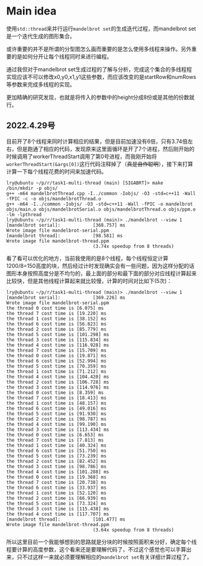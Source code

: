 # Main idea

使用`std::thread`来并行运行`mandelbrot set`的生成迭代过程，而mandelbrot set是一个迭代生成的图形集合。

或许重要的并不是所谓的分型图怎么画而重要的是怎么使用多线程来操作。另外重要的是如何分开让每个线程同时来进行编程。


通过我但对于mandelbrot set生成过程的了解与分析，完成这个集合的多线程程实现应该不可以修改x0,y0,x1,y1这些参数，而应该改变的是startRow和numRows等参数来完成多线程的实现。

更加精确的研究发现，也就是将传入的参数中的height分成8份或是其他的份数就行。


## 2022.4.29号

目前开了8个线程来同时计算相应的结果，但是目前加速没有6倍，只有3.74倍左右，但是跑通了相应的代码，发现原来这里面循环是开了7个进程，然后刚开始的时候调用了workerThreadStart调用了第0号进程，而我刚开始将`workerThreadStart(&args[0])`这行代码注释掉了（~~真是自作聪明~~），接下来打算计算一下每个线程花费的时间来加速代码。

```shell
lry@ubuntu ~/p/r/task1-multi-thread (main) [SIGABRT]> make
/bin/mkdir -p objs/
g++ -m64 mandelbrotThread.cpp -I../common -Iobjs/ -O3 -std=c++11 -Wall -fPIC -c -o objs/mandelbrotThread.o
g++ -m64 -I../common -Iobjs/ -O3 -std=c++11 -Wall -fPIC -o mandelbrot objs/main.o objs/mandelbrotSerial.o objs/mandelbrotThread.o objs/ppm.o -lm -lpthread
lry@ubuntu ~/p/r/task1-multi-thread (main)> ./mandelbrot --view 1
[mandelbrot serial]:            [368.757] ms
Wrote image file mandelbrot-serial.ppm
[mandelbrot thread]:            [98.581] ms
Wrote image file mandelbrot-thread.ppm
                                (3.74x speedup from 8 threads)
```


看了看可以优化的地方，当前我使用的是8个线程，每个线程恒定计算1200/8=150高度的块，然后经过计时发现确实会有一些问题，因为这样分配的话图形本身按照高度分是不均匀的，最上面的部分和最下面的部分对应线程计算起来比较快，但是其他线程计算起来就比较慢，计算的时间对比如下(5次)：
```shell
lry@ubuntu ~/p/r/task1-multi-thread (main)> ./mandelbrot --view 1
[mandelbrot serial]:            [369.226] ms
Wrote image file mandelbrot-serial.ppm
the thread 0 cost time is [6.075] ms
the thread 7 cost time is [19.220] ms
the thread 1 cost time is [38.152] ms
the thread 6 cost time is [56.823] ms
the thread 2 cost time is [85.779] ms
the thread 5 cost time is [101.298] ms
the thread 3 cost time is [115.834] ms
the thread 4 cost time is [116.928] ms
the thread 7 cost time is [15.709] ms
the thread 0 cost time is [19.871] ms
the thread 6 cost time is [52.994] ms
the thread 5 cost time is [70.359] ms
the thread 1 cost time is [71.212] ms
the thread 4 cost time is [104.420] ms
the thread 2 cost time is [106.728] ms
the thread 3 cost time is [114.976] ms
the thread 0 cost time is [8.359] ms
the thread 7 cost time is [18.413] ms
the thread 1 cost time is [48.157] ms
the thread 6 cost time is [49.016] ms
the thread 5 cost time is [91.930] ms
the thread 2 cost time is [98.787] ms
the thread 4 cost time is [99.190] ms
the thread 3 cost time is [113.434] ms
the thread 0 cost time is [6.653] ms
the thread 7 cost time is [7.813] ms
the thread 1 cost time is [40.324] ms
the thread 6 cost time is [51.750] ms
the thread 5 cost time is [73.239] ms
the thread 2 cost time is [82.452] ms
the thread 3 cost time is [98.786] ms
the thread 4 cost time is [101.288] ms
the thread 0 cost time is [19.368] ms
the thread 7 cost time is [20.738] ms
the thread 6 cost time is [33.937] ms
the thread 1 cost time is [52.120] ms
the thread 2 cost time is [66.939] ms
the thread 5 cost time is [73.324] ms
the thread 3 cost time is [115.438] ms
the thread 4 cost time is [117.707] ms
[mandelbrot thread]:            [101.477] ms
Wrote image file mandelbrot-thread.ppm
                                (3.64x speedup from 8 threads)
```

所以这里目前一个我能够想到的思路就是分块的时候按照面积来分好，确定每个线程要计算的高度参数，这个看来还是要理解代码了，不过这个感觉也可以手算出来，只不过这样一来就必须要理解相应的`mandelbrot set`有关详细计算过程了。



